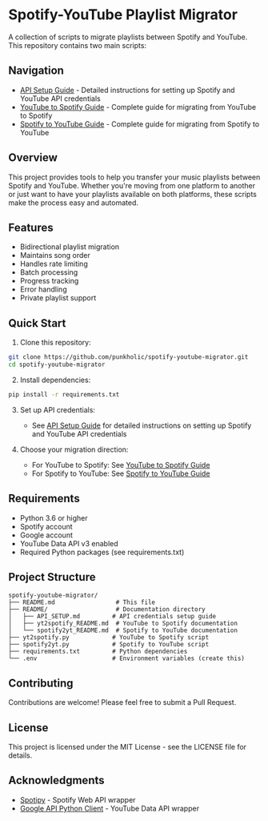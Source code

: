 # Spotify-YouTube Playlist Migrator

A collection of scripts to migrate playlists between Spotify and YouTube. This repository contains two main scripts:


## Navigation

- [API Setup Guide](README/API_SETUP.md) - Detailed instructions for setting up Spotify and YouTube API credentials
- [YouTube to Spotify Guide](README/yt2spotify_README.md) - Complete guide for migrating from YouTube to Spotify
- [Spotify to YouTube Guide](README/spotify2yt_README.md) - Complete guide for migrating from Spotify to YouTube

## Overview

This project provides tools to help you transfer your music playlists between Spotify and YouTube. Whether you're moving from one platform to another or just want to have your playlists available on both platforms, these scripts make the process easy and automated.

## Features

- Bidirectional playlist migration
- Maintains song order
- Handles rate limiting
- Batch processing
- Progress tracking
- Error handling
- Private playlist support

## Quick Start

1. Clone this repository:
```bash
git clone https://github.com/punkholic/spotify-youtube-migrator.git
cd spotify-youtube-migrator
```

2. Install dependencies:
```bash
pip install -r requirements.txt
```

3. Set up API credentials:
   - See [API Setup Guide](README/API_SETUP.md) for detailed instructions on setting up Spotify and YouTube API credentials

4. Choose your migration direction:
   - For YouTube to Spotify: See [YouTube to Spotify Guide](README/yt2spotify_README.md)
   - For Spotify to YouTube: See [Spotify to YouTube Guide](README/spotify2yt_README.md)

## Requirements

- Python 3.6 or higher
- Spotify account
- Google account
- YouTube Data API v3 enabled
- Required Python packages (see requirements.txt)

## Project Structure

```
spotify-youtube-migrator/
├── README.md                 # This file
├── README/                   # Documentation directory
│   ├── API_SETUP.md         # API credentials setup guide
│   ├── yt2spotify_README.md  # YouTube to Spotify documentation
│   └── spotify2yt_README.md  # Spotify to YouTube documentation
├── yt2spotify.py            # YouTube to Spotify script
├── spotify2yt.py            # Spotify to YouTube script
├── requirements.txt         # Python dependencies
└── .env                     # Environment variables (create this)
```

## Contributing

Contributions are welcome! Please feel free to submit a Pull Request.

## License

This project is licensed under the MIT License - see the LICENSE file for details.

## Acknowledgments

- [Spotipy](https://github.com/spotipy-dev/spotipy) - Spotify Web API wrapper
- [Google API Python Client](https://github.com/googleapis/google-api-python-client) - YouTube Data API wrapper 